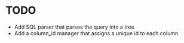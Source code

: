 # TODO
* Add SQL parser that parses the query into a tree
* Add a column_id manager that assigns a unique id to each column